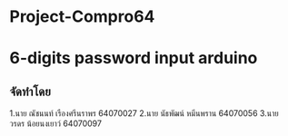 # Project-Compro64
# 6-digits password input arduino
## จัดทำโดย
1.นาย ณัชนนท์ เรืองศรีนราพร 64070027
2.นาย นัธพัฒน์ หมีนพราน 64070056
3.นาย วรดร น้อยนงเยาว์ 64070097 
